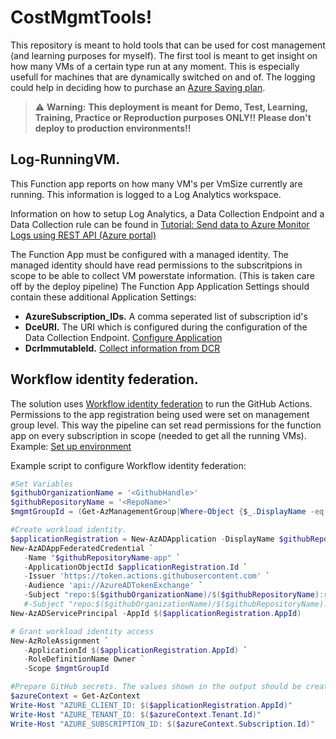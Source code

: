 # CostMgmtTools!

This repository is meant to hold tools that can be used for cost management (and learning purposes for myself). The first tool is meant to get insight on how many VMs of a certain type run at any moment. This is especially usefull for machines that are dynamically switched on and of. The logging could help in deciding how to purchase an [Azure Saving plan](https://learn.microsoft.com/en-us/azure/cost-management-billing/savings-plan/).

> :warning: **Warning:**
> **This deployment is meant for Demo, Test, Learning, Training, Practice or Reproduction purposes ONLY!!**
> **Please don't deploy to production environments!!**

## Log-RunningVM.
This Function app reports on how many VM's per VmSize currently are running. This information is logged to a Log Analytics workspace. 

Information on how to setup Log Analytics, a Data Collection Endpoint and a Data Collection rule can be found in [Tutorial: Send data to Azure Monitor Logs using REST API (Azure portal)](https://learn.microsoft.com/en-us/azure/azure-monitor/logs/tutorial-logs-ingestion-portal)

The Function App must be configured with a managed identity. 
The managed identity should have read permissions to the subscritpions in scope to be able to collect VM powerstate information. (This is taken care off by the deploy pipeline)
The Function App Application Settings should contain these additional Application Settings:
- **AzureSubscription_IDs.** A comma seperated list of subscription id's 
- **DceURI.** The URI which is configured during the configuration of the Data Collection Endpoint. [Configure Application](https://learn.microsoft.com/en-us/azure/azure-monitor/logs/tutorial-logs-ingestion-portal#configure-application) 
- **DcrImmutableId.** [Collect information from DCR](https://learn.microsoft.com/en-us/azure/azure-monitor/logs/tutorial-logs-ingestion-portal#collect-information-from-dcr)

## Workflow identity federation.
The solution uses [Workflow identity federation](https://learn.microsoft.com/en-us/azure/active-directory/develop/workload-identity-federation) to run the GitHub Actions. Permissions to the app registration being used were set on management group level. This way the pipeline can set read permissions for the function app on every subscription in scope (needed to get all the running VMs). Example: [Set up environment](https://learn.microsoft.com/en-us/training/modules/test-bicep-code-using-github-actions/4-exercise-set-up-environment?pivots=powershell)

Example script to configure Workflow identity federation:
```powershell
#Set Variables
$githubOrganizationName = '<GithubHandle>'
$githubRepositoryName = '<RepoName>'
$mgmtGroupId = (Get-AzManagementGroup|Where-Object {$_.DisplayName -eq "Tenant Root Group"}).Id

#Create workload identity.
$applicationRegistration = New-AzADApplication -DisplayName $githubRepositoryName
New-AzADAppFederatedCredential `
   -Name "$githubRepositoryName-app" `
   -ApplicationObjectId $applicationRegistration.Id `
   -Issuer 'https://token.actions.githubusercontent.com' `
   -Audience 'api://AzureADTokenExchange' `
   -Subject "repo:$($githubOrganizationName)/$($githubRepositoryName):ref:refs/heads/main" # Main branch
   #-Subject "repo:$($githubOrganizationName)/$($githubRepositoryName):environment:Website" # When working with Github Environments in public repo's
New-AzADServicePrincipal -AppId $($applicationRegistration.AppId)

# Grant workload identity access
New-AzRoleAssignment `
   -ApplicationId $($applicationRegistration.AppId) `
   -RoleDefinitionName Owner `
   -Scope $mgmtGroupId

#Prepare GitHub secrets. The values shown in the output should be created as GitHub Secrets 
$azureContext = Get-AzContext
Write-Host "AZURE_CLIENT_ID: $($applicationRegistration.AppId)"
Write-Host "AZURE_TENANT_ID: $($azureContext.Tenant.Id)"
Write-Host "AZURE_SUBSCRIPTION_ID: $($azureContext.Subscription.Id)"
```
